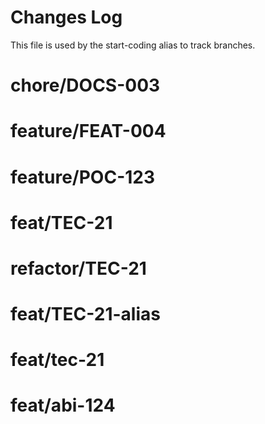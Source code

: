 # Changes Log

This file is used by the start-coding alias to track branches.

# chore/DOCS-003
# feature/FEAT-004
# feature/POC-123
# feat/TEC-21
# refactor/TEC-21
# feat/TEC-21-alias

# feat/tec-21

# feat/abi-124
